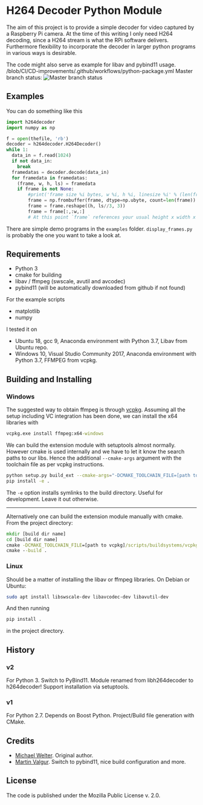 H264 Decoder Python Module
==========================

The aim of this project is to provide a simple decoder for video
captured by a Raspberry Pi camera. At the time of this writing I only
need H264 decoding, since a H264 stream is what the RPi software 
delivers. Furthermore flexibility to incorporate the decoder in larger
python programs in various ways is desirable.

The code might also serve as example for libav and pybind11 usage.
/blob/CI/CD-improvements/.github/workflows/python-package.yml
Master branch status: ![Master branch status](https://github.com/DaWelter/h264decoder/actions/workflows/python-package.yml/badge.svg?branch=master)


Examples
--------
You can do something like this
```python
import h264decoder
import numpy as np

f = open(thefile, 'rb')
decoder = h264decoder.H264Decoder()
while 1:
  data_in = f.read(1024)
  if not data_in:
    break
  framedatas = decoder.decode(data_in)
  for framedata in framedatas:
    (frame, w, h, ls) = framedata
    if frame is not None:
        #print('frame size %i bytes, w %i, h %i, linesize %i' % (len(frame), w, h, ls))
        frame = np.frombuffer(frame, dtype=np.ubyte, count=len(frame))
        frame = frame.reshape((h, ls//3, 3))
        frame = frame[:,:w,:]
        # At this point `frame` references your usual height x width x rgb channels numpy array of unsigned bytes.
```
There are simple demo programs in the ```examples``` folder. ```display_frames.py``` is probably the one you want to take a look at.

Requirements
------------

* Python 3
* cmake for building
* libav / ffmpeg (swscale, avutil and avcodec)
* pybind11 (will be automatically downloaded from github if not found)

For the example scripts

* matplotlib
* numpy

I tested it on

* Ubuntu 18, gcc 9, Anaconda environment with Python 3.7, Libav from Ubuntu repo.
* Windows 10, Visual Studio Community 2017, Anaconda environment with Python 3.7, FFMPEG from vcpkg.

Building and Installing
-----------------------

### Windows

The suggested way to obtain ffmpeg is through [vcpkg](https://github.com/microsoft/vcpkg). Assuming all the setup including VC integration has been done, we can install the x64 libraries with

```cmd
vcpkg.exe install ffmpeg:x64-windows
```

We can build the extension module with setuptools almost normally. However cmake is used internally and we have to let it know the search paths to our libs. Hence the additional ```--cmake-args``` argument with the toolchain file as per vcpkg instructions.

```bash
python setup.py build_ext --cmake-args="-DCMAKE_TOOLCHAIN_FILE=[path to vcpkg]/scripts/buildsystems/vcpkg.cmake"
pip install -e .
```

The ```-e``` option installs symlinks to the build directory. Useful for development. Leave it out otherwise.

----------------------------------------------

Alternatively one can build the extension module manually with cmake.
From the project directory:
```cmd
mkdir [build dir name]
cd [build dir name]
cmake -DCMAKE_TOOLCHAIN_FILE=[path to vcpkg]/scripts/buildsystems/vcpkg.cmake -A x64 ..
cmake --build .
```

### Linux

Should be a matter of installing the libav or ffmpeg libraries. On Debian or Ubuntu:

```bash
sudo apt install libswscale-dev libavcodec-dev libavutil-dev
```

And then running

```bash
pip install .
```

in the project directory.


History
-------

### v2

For Python 3. Switch to PyBind11. Module renamed from libh264decoder to h264decoder! Support installation via setuptools.

### v1

For Python 2.7. Depends on Boost Python. Project/Build file generation with CMake.


Credits
-------

* [Michael Welter](https://github.com/DaWelter). Original author.
* [Martin Valgur](https://github.com/valgur).  Switch to pybind11, nice build configuration and more.

License
-------
The code is published under the Mozilla Public License v. 2.0. 

